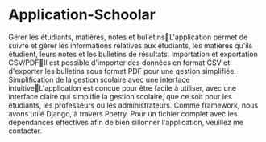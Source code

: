 # Application-Schoolar
Gérer les étudiants, matières, notes et bulletinsL'application permet de suivre et gérer les informations relatives aux étudiants, les matières qu'ils étudient, leurs notes et les bulletins de résultats.
Importation et exportation CSV/PDFIl est possible d'importer des données en format CSV et d'exporter les bulletins sous format PDF pour une gestion simplifiée.
Simplification de la gestion scolaire avec une interface intuitiveL'application est conçue pour être facile à utiliser, avec une interface claire qui simplifie la gestion scolaire, que ce soit pour les étudiants, les professeurs ou les administrateurs.
Comme framework, nous avons utiié Django, à travers Poetry. Pour un fichier complet avec les dépendances effectives afin de bien sillonner l'application, veuillez me contacter.
